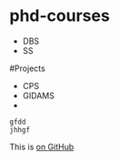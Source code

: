 # phd-courses
* DBS
* SS

 
#Projects
* CPS
* GIDAMS
* 
```
gfdd
jhhgf
```
This is [on GitHub](https://github.com/jbt/markdown-editor)
